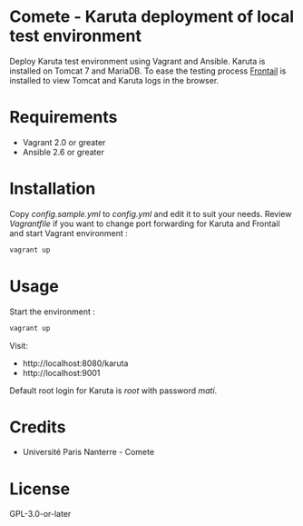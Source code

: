 # Comete - Karuta deployment of local test environment

Deploy Karuta test environment using Vagrant and Ansible. Karuta is installed on Tomcat 7 and MariaDB. To ease the testing process [Frontail](https://github.com/mthenw/frontail) is installed to view Tomcat and Karuta logs in the browser.

# Requirements

- Vagrant 2.0 or greater
- Ansible 2.6 or greater

# Installation

Copy *config.sample.yml* to *config.yml* and edit it to suit your needs. Review *Vagrantfile* if you want to change port forwarding for Karuta and Frontail and start Vagrant environment :

```bash
vagrant up
```

# Usage

Start the environment :

```bash
vagrant up
```

Visit: 

 - http://localhost:8080/karuta
 - http://localhost:9001

Default root login for Karuta is *root* with password *mati*.

# Credits

 - Université Paris Nanterre - Comete

# License

GPL-3.0-or-later